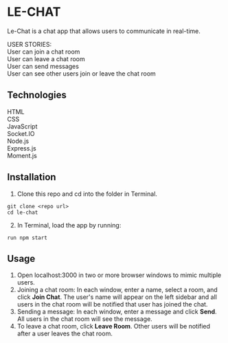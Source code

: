 # LE-CHAT

Le-Chat is a chat app that allows users to communicate in real-time. 

USER STORIES:  
User can join a chat room  
User can leave a chat room  
User can send messages  
User can see other users join or leave the chat room  

## Technologies

HTML  
CSS  
JavaScript  
Socket.IO  
Node.js  
Express.js  
Moment.js  

## Installation

1. Clone this repo and cd into the folder in Terminal.  

```  
git clone <repo url>  
cd le-chat 
```  

2. In Terminal, load the app by running:
```  
run npm start
```  

## Usage
1. Open localhost:3000 in two or more browser windows to mimic multiple users.  
2. Joining a chat room: In each window, enter a name, select a room, and click **Join Chat**. The user's name will appear on the left sidebar and all users in the chat room will be notified that  user has joined the chat.    
3. Sending a message: In each window, enter a message and click **Send**. All users in the chat room will see the message.   
4. To leave a chat room, click **Leave Room**. Other users will be notified after a user leaves the chat room.  
